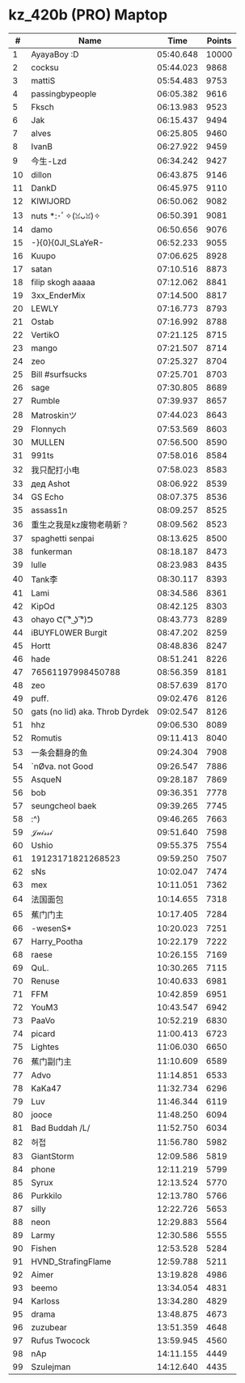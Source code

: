 # kz_420b (PRO) Maptop

|  # | Name | Time | Points |
|-------------- | -------------- | -------------- | -------------- | 
| 1 | AyayaBoy :D | 05:40.648 | 10000 | 
| 2 | cocksu | 05:44.023 | 9868 | 
| 3 | mattiS | 05:54.483 | 9753 | 
| 4 | passingbypeople | 06:05.382 | 9616 | 
| 5 | Fksch | 06:13.983 | 9523 | 
| 6 | Jak | 06:15.437 | 9494 | 
| 7 | alves | 06:25.805 | 9460 | 
| 8 | IvanB | 06:27.922 | 9459 | 
| 9 | 今生-Lzd | 06:34.242 | 9427 | 
| 10 | dillon | 06:43.875 | 9146 | 
| 11 | DankD | 06:45.975 | 9110 | 
| 12 | KIWIJORD | 06:50.062 | 9082 | 
| 13 | nuts *:･ﾟ✧(ꈍᴗꈍ)✧ | 06:50.391 | 9081 | 
| 14 | damo | 06:50.656 | 9076 | 
| 15 | -}{0}{0JI_SLaYeR- | 06:52.233 | 9055 | 
| 16 | Kuupo | 07:06.625 | 8928 | 
| 17 | satan | 07:10.516 | 8873 | 
| 18 | filip skogh aaaaa | 07:12.062 | 8841 | 
| 19 | 3xx_EnderMix | 07:14.500 | 8817 | 
| 20 | LEWLY | 07:16.773 | 8793 | 
| 21 | Ostab | 07:16.992 | 8788 | 
| 22 | VertikO | 07:21.125 | 8715 | 
| 23 | mango | 07:21.507 | 8714 | 
| 24 | zeo | 07:25.327 | 8704 | 
| 25 | Bill #surfsucks | 07:25.701 | 8703 | 
| 26 | sage | 07:30.805 | 8689 | 
| 27 | Rumble | 07:39.937 | 8657 | 
| 28 | Matroskinツ | 07:44.023 | 8643 | 
| 29 | Flonnych | 07:53.569 | 8603 | 
| 30 | MULLEN | 07:56.500 | 8590 | 
| 31 | 991ts | 07:58.016 | 8584 | 
| 32 | 我只配打小电 | 07:58.023 | 8583 | 
| 33 | дед Ashot | 08:06.922 | 8539 | 
| 34 | GS Echo | 08:07.375 | 8536 | 
| 35 | assass1n | 08:09.257 | 8525 | 
| 36 | 重生之我是kz废物老萌新？ | 08:09.562 | 8523 | 
| 37 | spaghetti senpai | 08:13.625 | 8500 | 
| 38 | funkerman | 08:18.187 | 8473 | 
| 39 | lulle | 08:23.983 | 8435 | 
| 40 | Tank李 | 08:30.117 | 8393 | 
| 41 | Lami | 08:34.586 | 8361 | 
| 42 | KipOd | 08:42.125 | 8303 | 
| 43 | ohayo ᕦ( ͡° ͜ʖ ͡°)ᕤ | 08:43.773 | 8289 | 
| 44 | iBUYFL0WER Burgit | 08:47.202 | 8259 | 
| 45 | Hortt | 08:48.836 | 8247 | 
| 46 | hade | 08:51.241 | 8226 | 
| 47 | 76561197998450788 | 08:56.359 | 8181 | 
| 48 | zeo | 08:57.639 | 8170 | 
| 49 | puff. | 09:02.476 | 8126 | 
| 50 | gats (no lid) aka. Throb Dyrdek | 09:02.547 | 8126 | 
| 51 | hhz | 09:06.530 | 8089 | 
| 52 | Romutis | 09:11.413 | 8040 | 
| 53 | 一条会翻身的鱼 | 09:24.304 | 7908 | 
| 54 | `nØva. not Good | 09:26.547 | 7886 | 
| 55 | 󠀡󠀡⁧⁧AsqueN | 09:28.187 | 7869 | 
| 56 | bob | 09:36.351 | 7778 | 
| 57 | seungcheol baek | 09:39.265 | 7745 | 
| 58 | :^) | 09:46.265 | 7663 | 
| 59 | 𝒥𝓊𝒾𝓈𝓈𝒾 | 09:51.640 | 7598 | 
| 60 | Ushio | 09:55.375 | 7554 | 
| 61 | 19123171821268523 | 09:59.250 | 7507 | 
| 62 | sNs | 10:02.047 | 7474 | 
| 63 | mex | 10:11.051 | 7362 | 
| 64 | 法国面包 | 10:14.655 | 7318 | 
| 65 | 蕉门门主 | 10:17.405 | 7284 | 
| 66 | -wesenS* | 10:20.023 | 7251 | 
| 67 | Harry_Pootha | 10:22.179 | 7222 | 
| 68 | raese | 10:26.155 | 7169 | 
| 69 | QuL. | 10:30.265 | 7115 | 
| 70 | Renuse | 10:40.633 | 6981 | 
| 71 | FFM | 10:42.859 | 6951 | 
| 72 | YouM3 <CS2 Enjoyer> | 10:43.547 | 6942 | 
| 73 | PaaVo | 10:52.219 | 6830 | 
| 74 | picard | 11:00.413 | 6723 | 
| 75 | Lightes | 11:06.030 | 6650 | 
| 76 | 蕉门副门主 | 11:10.609 | 6589 | 
| 77 | Advo | 11:14.851 | 6533 | 
| 78 | KaKa47 | 11:32.734 | 6296 | 
| 79 | Luv | 11:46.344 | 6119 | 
| 80 | jooce | 11:48.250 | 6094 | 
| 81 | Bad Buddah /L/ | 11:52.750 | 6034 | 
| 82 | 허접 | 11:56.780 | 5982 | 
| 83 | GiantStorm | 12:09.586 | 5819 | 
| 84 | phone | 12:11.219 | 5799 | 
| 85 | Syrux | 12:13.524 | 5770 | 
| 86 | Purkkilo | 12:13.780 | 5766 | 
| 87 | silly | 12:22.726 | 5653 | 
| 88 | neon | 12:29.883 | 5564 | 
| 89 | Larmy | 12:30.586 | 5555 | 
| 90 | Fishen | 12:53.528 | 5284 | 
| 91 | HVND_StrafingFlame | 12:59.788 | 5211 | 
| 92 | Aimer | 13:19.828 | 4986 | 
| 93 | beemo | 13:34.054 | 4831 | 
| 94 | Karloss | 13:34.280 | 4829 | 
| 95 | drama | 13:48.875 | 4673 | 
| 96 | zuzubear | 13:51.359 | 4648 | 
| 97 | Rufus Twocock | 13:59.945 | 4560 | 
| 98 | nAp | 14:11.155 | 4449 | 
| 99 | Szulejman | 14:12.640 | 4435 | 

